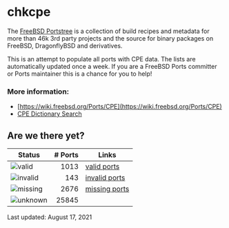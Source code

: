 # chkcpe

The [FreeBSD Portstree](https://cgit.freebsd.org/ports) is a collection of build recipes
and metadata for more than 46k 3rd party projects and the source for binary packages on
FreeBSD, DragonflyBSD and derivatives.

This is an attempt to populate all ports with CPE data. The lists are automatically
updated once a week. If you are a FreeBSD Ports committer or Ports maintainer this is a
chance for you to help!

### More information:
* [https://wiki.freebsd.org/Ports/CPE](https://wiki.freebsd.org/Ports/CPE)
* [CPE Dictionary Search](http://web.nvd.nist.gov/view/cpe/search)


## Are we there yet?

| Status                                                   | # Ports | Links                                                         |
| ---------------------------------------------------------| ------: | ------------------------------------------------------------- |
| ![valid](https://img.shields.io/badge/valid-brightgreen) |    1013 | [valid ports](https://github.com/decke/chkcpe/wiki/valid)     |
| ![invalid](https://img.shields.io/badge/invalid-red)     |     143 | [invalid ports](https://github.com/decke/chkcpe/wiki/invalid) |
| ![missing](https://img.shields.io/badge/missing-orange)  |    2676 | [missing ports](https://github.com/decke/chkcpe/wiki/missing) |
| ![unknown](https://img.shields.io/badge/unknown-grey)    |   25845 |  |

Last updated: August 17, 2021
